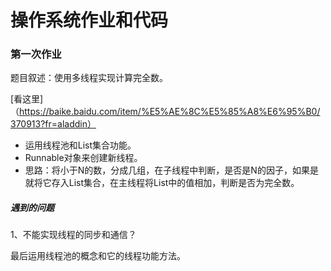 # 操作系统作业和代码





### 第一次作业

题目叙述：使用多线程实现计算完全数。

[看这里]（https://baike.baidu.com/item/%E5%AE%8C%E5%85%A8%E6%95%B0/370913?fr=aladdin）

* 运用线程池和List集合功能。
* Runnable对象来创建新线程。
* 思路：将小于N的数，分成几组，在子线程中判断，是否是N的因子，如果是就将它存入List集合，在主线程将List中的值相加，判断是否为完全数。

##### 遇到的问题

1、不能实现线程的同步和通信？

最后运用线程池的概念和它的线程功能方法。

